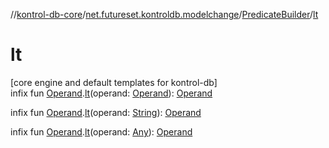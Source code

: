 //[kontrol-db-core](../../../index.md)/[net.futureset.kontroldb.modelchange](../index.md)/[PredicateBuilder](index.md)/[lt](lt.md)

# lt

[core engine and default templates for kontrol-db]\
infix fun [Operand](../-operand/index.md).[lt](lt.md)(operand: [Operand](../-operand/index.md)): [Operand](../-operand/index.md)

infix fun [Operand](../-operand/index.md).[lt](lt.md)(operand: [String](https://kotlinlang.org/api/latest/jvm/stdlib/kotlin/-string/index.html)): [Operand](../-operand/index.md)

infix fun [Operand](../-operand/index.md).[lt](lt.md)(operand: [Any](https://kotlinlang.org/api/latest/jvm/stdlib/kotlin/-any/index.html)): [Operand](../-operand/index.md)
